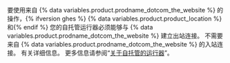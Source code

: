 要使用来自 {% data variables.product.prodname_dotcom_the_website %} 的操作，{% ifversion ghes %} {% data variables.product.product_location %} 和{% endif %} 您的自托管运行器必须能够与 {% data variables.product.prodname_dotcom_the_website %} 建立出站连接。 不需要来自 {% data variables.product.prodname_dotcom_the_website %} 的入站连接。 有关详细信息。 更多信息请参阅“[关于自托管的运行器](/actions/hosting-your-own-runners/about-self-hosted-runners#communication-betweens-self-hosted-runners-and-githubcom)”。
